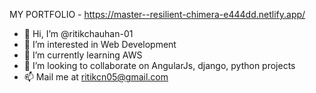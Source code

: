 MY PORTFOLIO - https://master--resilient-chimera-e444dd.netlify.app/

- 👋 Hi, I’m @ritikchauhan-01
- 👀 I’m interested in Web Development
- 🌱 I’m currently learning AWS
- 💞️ I’m looking to collaborate on AngularJs, django, python projects
- 📫 Mail me at ritikcn05@gmail.com

<!---
ritikchauhan-01/ritikchauhan-01 is a ✨ special ✨ repository because its `README.md` (this file) appears on your GitHub profile.
You can click the Preview link to take a look at your changes.
--->
